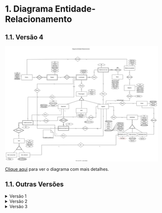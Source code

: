 # 1. Diagrama Entidade-Relacionamento

## 1.1. Versão 4
![Diagrama Entidade-Relacionamento](modulo1/../img/der-v4.svg)

<a href="https://sbd1.github.io/Grupo02-starWars/modulo1/img/der-v4.svg" target="_blank">Clique aqui</a> para ver o diagrama com mais detalhes.

## 1.1. Outras Versões

<details>
  <summary>Versão 1</summary>

  <img src="https://sbd1.github.io/Grupo02-starWars/modulo1/img/der-v1.jpg" alt="Modelo Relacional v0.1">

  <a href="https://sbd1.github.io/Grupo02-starWars/modulo1/img/der-v1.jpg" target="_blank">Clique aqui</a> para ver o diagrama com mais detalhes.
</details>

<details>
  <summary>Versão 2</summary>

  <img src="https://sbd1.github.io/Grupo02-starWars/modulo1/img/der-v2.svg" alt="Modelo Relacional v0.1">

  <a href="https://sbd1.github.io/Grupo02-starWars/modulo1/img/der-v2.svg" target="_blank">Clique aqui</a> para ver o diagrama com mais detalhes.
</details>

<details>
  <summary>Versão 3</summary>

  <img src="https://sbd1.github.io/Grupo02-starWars/modulo1/img/der-v3.svg" alt="Modelo Relacional v0.1">

  <a href="https://sbd1.github.io/Grupo02-starWars/modulo1/img/der-v3.svg" target="_blank">Clique aqui</a> para ver o diagrama com mais detalhes.
</details>

